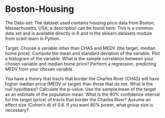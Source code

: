 # Boston-Housing
The Data-set:
The dataset used contains housing price data from Boston, Massachusetts, USA; a description can be found here. 
This is a common data set and is available directly in R and in the sklearn.datasets module from scikit-learn in Python.

Target:
Choose a variable other than CHAS and MEDV (the target, median home price).
Compute the mean and standard deviation of the variable.
Plot a histogram of the variable.
What is the sample correlation between your chosen variable and median home price?
Perform a regression, predicting MEDV from your chosen variable.
 
You have a theory that tracts that border the Charles River (CHAS) will have higher median price (MEDV or target) than those that do not.
What is the null hypothesis?
Calculate the p-value. Use the sample mean of the target as an estimate of the population mean.
What is the 90% confidence interval for the target (price) of tracts that border the Charles River?
Assume an effect size (Cohen’s d) of 0.6. If you want 80% power, what group size is necessary?
 
